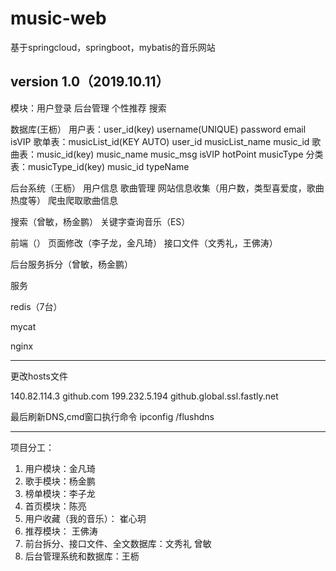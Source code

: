 # music-web
基于springcloud，springboot，mybatis的音乐网站

version 1.0（2019.10.11）
-------------------------------------------

 
 模块：用户登录 后台管理 个性推荐 搜索
 
 数据库(王枥）
     用户表：user_id(key) username(UNIQUE) password email isVIP
     歌单表：musicList_id(KEY AUTO) user_id musicList_name music_id
     歌曲表：music_id(key) music_name music_msg isVIP hotPoint musicType
     分类表：musicType_id(key) music_id typeName
 
 后台系统（王枥）
     用户信息
     歌曲管理
     网站信息收集（用户数，类型喜爱度，歌曲热度等）
     爬虫爬取歌曲信息
     
 搜索（曾敏，杨金鹏）
     关键字查询音乐（ES）
  
 前端（）
     页面修改（李子龙，金凡琦）
     接口文件（文秀礼，王佛涛）
     
 后台服务拆分（曾敏，杨金鹏）
 
 服务
 
 
 redis（7台）
 
 mycat
 
 nginx

-------------------------------------------
更改hosts文件

140.82.114.3	  github.com
199.232.5.194	 github.global.ssl.fastly.net

最后刷新DNS,cmd窗口执行命令
ipconfig /flushdns

-------------------------------------------
项目分工：
1. 用户模块：金凡琦
2. 歌手模块：杨金鹏
3. 榜单模块：李子龙
4. 首页模块：陈亮
5. 用户收藏（我的音乐）： 崔心玥
6. 推荐模块： 王佛涛
7. 前台拆分、接口文件、全文数据库：文秀礼  曾敏
8. 后台管理系统和数据库：王枥

